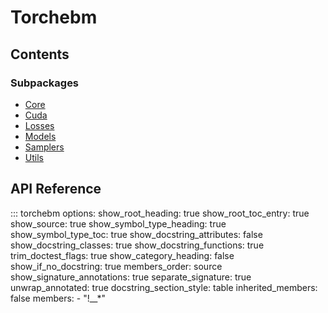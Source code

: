 # Torchebm

## Contents

### Subpackages

- [Core](core/)
- [Cuda](cuda/)
- [Losses](losses/)
- [Models](models/)
- [Samplers](samplers/)
- [Utils](utils/)

## API Reference

::: torchebm
    options:
      show_root_heading: true
      show_root_toc_entry: true
      show_source: true
      show_symbol_type_heading: true
      show_symbol_type_toc: true
      show_docstring_attributes: false
      show_docstring_classes: true
      show_docstring_functions: true
      trim_doctest_flags: true
      show_category_heading: false
      show_if_no_docstring: true
      members_order: source
      show_signature_annotations: true
      separate_signature: true
      unwrap_annotated: true
      docstring_section_style: table
      inherited_members: false
      members:
        - "!__*"
